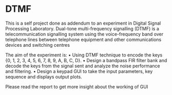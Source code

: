 # DTMF
This is a self project done as addendum to an experiment in Digital Signal Processing Laboratory. Dual-tone multi-frequency signalling (DTMF) is a telecommunication signalling system using the voice-frequency band over telephone lines between telephone equipment and other communications devices and switching centres

The aim of the experiment is:
•	Using DTMF technique to encode the keys {0, 1, 2, 3, 4, 5, 6, 7, 8, 9, A, B, C, D}.
•	Design a bandpass FIR filter bank and decode the keys from the signal sent and analyze the noise performance and filtering.
• Design a keypad GUI to take the input parameters, key sequence and displays output plots.

Please read the report to get more insight about the working of GUI

